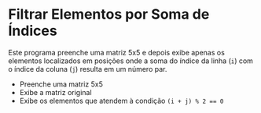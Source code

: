 # Filtrar Elementos por Soma de Índices

Este programa preenche uma matriz 5x5 e depois exibe apenas os elementos localizados em posições onde a soma do índice da linha (`i`) com o índice da coluna (`j`) resulta em um número par.

- Preenche uma matriz 5x5
- Exibe a matriz original
- Exibe os elementos que atendem à condição `(i + j) % 2 == 0`